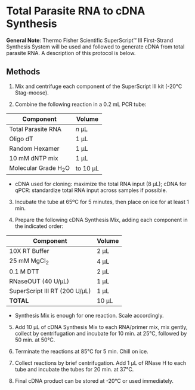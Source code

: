 # Total Parasite RNA to cDNA Synthesis
**General Note**: Thermo Fisher Scientific SuperScript™ III First-Strand Synthesis System will be used and followed to generate cDNA from total parasite RNA. A description of this protocol is below.

## Methods

1. Mix and centrifuge each component of the SuperScript III kit (-20°C Stag-moose).

2. Combine the following reaction in a 0.2 mL PCR tube:

|  Component | Volume |
|--------------|---------|
|Total Parasite RNA | *n* µL |
|Oligo dT   |1 µL |
|Random Hexamer| 1 µL |
|10 mM dNTP mix| 1 µL |
|Molecular Grade H<sub>2</sub>O| to 10 µL |

- cDNA used for cloning: maximize the total RNA input (8 µL); cDNA for qPCR: standardize total RNA input across samples if possible.

3. Incubate the tube at 65ºC for 5 minutes, then place on ice for at least 1 min.

4. Prepare the following cDNA Synthesis Mix, adding each component in the indicated order:

|  Component | Volume |
|--------------|---------|
|10X RT Buffer | 2 µL |
|25 mM MgCl<sub>2</sub>  |4 µL |
|0.1 M DTT| 2 µL |
|RNaseOUT (40 U/µL)| 1 µL |
|SuperScript III RT (200 U/µL)| 1 µL |
|**TOTAL**| 10 µL |

- Synthesis Mix is enough for one reaction. Scale accordingly.  

5. Add 10 µL of cDNA Synthesis Mix to each RNA/primer mix, mix gently, collect by centrifugation and incubate for 10 min. at 25°C, followed by 50 min. at 50°C.

6. Terminate the reactions at 85°C for 5 min. Chill on ice.

7. Collect reactions by brief centrifugation. Add 1 µL of RNase H to each tube and incubate the tubes for 20 min. at 37°C.  

8. Final cDNA product can be stored at -20°C or used immediately.  
